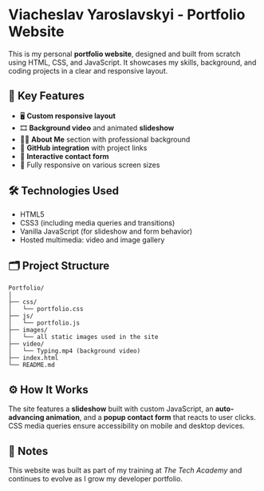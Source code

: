 # Viacheslav Yaroslavskyi - Portfolio Website

This is my personal **portfolio website**, designed and built from scratch using HTML, CSS, and JavaScript. It showcases my skills, background, and coding projects in a clear and responsive layout.

## 🧠 Key Features

- 🖥️ **Custom responsive layout**
- 🎞️ **Background video** and animated **slideshow**
- 👨‍💻 **About Me** section with professional background
- 🔗 **GitHub integration** with project links
- 📩 **Interactive contact form**
- 📱 Fully responsive on various screen sizes

## 🛠️ Technologies Used

- HTML5  
- CSS3 (including media queries and transitions)  
- Vanilla JavaScript (for slideshow and form behavior)  
- Hosted multimedia: video and image gallery

## 🗂️ Project Structure

```
Portfolio/
│
├── css/
│   └── portfolio.css
├── js/
│   └── portfolio.js
├── images/
│   └── all static images used in the site
├── video/
│   └── Typing.mp4 (background video)
├── index.html
└── README.md
```

## ⚙️ How It Works

The site features a **slideshow** built with custom JavaScript, an **auto-advancing animation**, and a **popup contact form** that reacts to user clicks. CSS media queries ensure accessibility on mobile and desktop devices.

## 📌 Notes

This website was built as part of my training at *The Tech Academy* and continues to evolve as I grow my developer portfolio.
